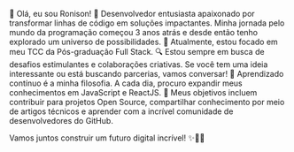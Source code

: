 👋 Olá, eu sou Ronison!
🚀 Desenvolvedor entusiasta apaixonado por transformar linhas de código em soluções impactantes. Minha jornada pelo mundo da programação começou 3 anos atrás e desde então tenho explorado um universo de possibilidades.
💼 Atualmente, estou focado em meu TCC da Pós-graduação Full Stack.
🔍 Estou sempre em busca de desafios estimulantes e colaborações criativas. Se você tem uma ideia interessante ou está buscando parcerias, vamos conversar!
🌱 Aprendizado contínuo é a minha filosofia. A cada dia, procuro expandir meus conhecimentos em JavaScript e ReactJS.
🎯 Meus objetivos incluem contribuir para projetos Open Source, compartilhar conhecimento por meio de artigos técnicos e aprender com a incrível comunidade de desenvolvedores do GitHub.

Vamos juntos construir um futuro digital incrível! ✨👨‍💻

